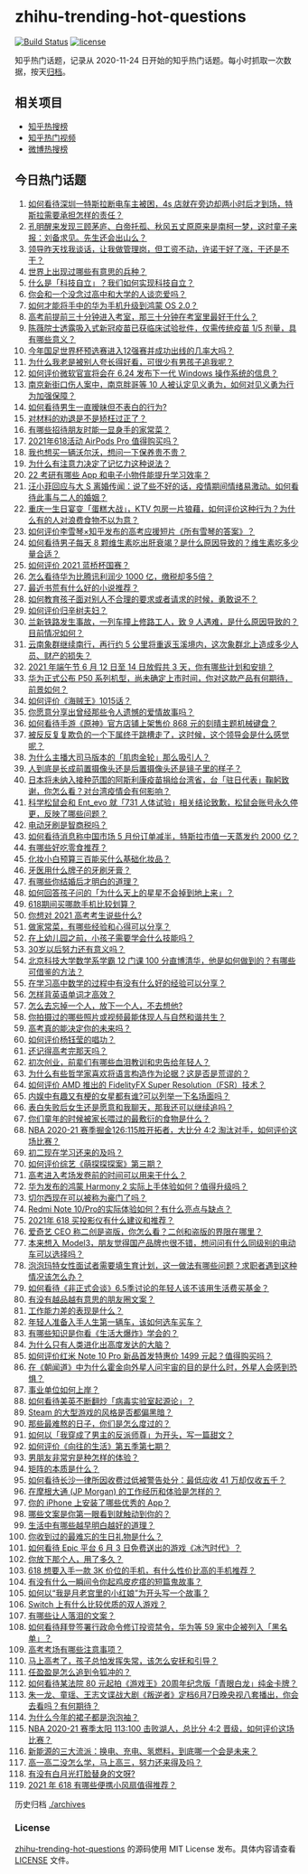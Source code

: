 # zhihu-trending-hot-questions

[![Build Status](https://github.com/justjavac/zhihu-trending-hot-questions/workflows/ci/badge.svg?branch=master)](https://github.com/justjavac/zhihu-trending-hot-questions/actions)
[![license](https://img.shields.io/github/license/justjavac/zhihu-trending-hot-questions)](https://github.com/justjavac/zhihu-trending-hot-questions/blob/master/LICENSE)

知乎热门话题，记录从 2020-11-24 日开始的知乎热门话题。每小时抓取一次数据，按天[归档](./archives)。

## 相关项目

- [知乎热搜榜](https://github.com/justjavac/zhihu-trending-top-search)
- [知乎热门视频](https://github.com/justjavac/zhihu-trending-hot-video)
- [微博热搜榜](https://github.com/justjavac/weibo-trending-hot-search)

## 今日热门话题

<!-- BEGIN -->
<!-- 最后更新时间 Sat Jun 05 2021 19:33:18 GMT+0800 (China Standard Time) -->

1. [如何看待深圳一特斯拉断电车主被困，4s
   店就在旁边却两小时后才到场，特斯拉需要承担怎样的责任？](https://www.zhihu.com/question/462688516)
2. [孔明醒来发现三顾茅庐、白帝托孤、秋风五丈原原来是南柯一梦，这时童子来报：刘备求见。先生还会出山么？](https://www.zhihu.com/question/335150446)
3. [领导昨天找我谈话，让我做管理岗，但工资不动，许诺干好了涨，干还是不干？](https://www.zhihu.com/question/456765880)
4. [世界上出现过哪些有意思的兵种？](https://www.zhihu.com/question/419256945)
5. [什么是「科技自立」？我们如何实现科技自立？](https://www.zhihu.com/question/458853728)
6. [你会和一个没念过高中和大学的人谈恋爱吗？](https://www.zhihu.com/question/462293257)
7. [如何才能将手中的华为手机升级到鸿蒙 OS 2.0？](https://www.zhihu.com/question/436295623)
8. [高考前提前三十分钟进入考室，那三十分钟在考室里最好干什么？](https://www.zhihu.com/question/438598661)
9. [陈薇院士透露吸入式新冠疫苗已获临床试验批件，仅需传统疫苗 1/5
   剂量，具有哪些意义？](https://www.zhihu.com/question/462998232)
10. [今年国足世界杯预选赛进入12强赛并成功出线的几率大吗？](https://www.zhihu.com/question/458794320)
11. [为什么我老是被别人夸长得好看，可很少有男孩子追我呢？](https://www.zhihu.com/question/319027663)
12. [如何评价微软官宣将会在 6.24 发布下一代 Windows
    操作系统的信息？](https://www.zhihu.com/question/462862074)
13. [南京新街口伤人案中，南京胖哥等 10
    人被认定见义勇为，如何对见义勇为行为加强保障？](https://www.zhihu.com/question/462770395)
14. [如何看待男生一直暧昧但不表白的行为?](https://www.zhihu.com/question/314211216)
15. [对材料的劝退是不是矫枉过正了？](https://www.zhihu.com/question/462787240)
16. [有哪些招待朋友时能一显身手的家常菜？](https://www.zhihu.com/question/28037354)
17. [2021年618活动 AirPods Pro 值得购买吗？](https://www.zhihu.com/question/462472612)
18. [我也想买一辆沃尔沃，想问一下保养贵不贵？](https://www.zhihu.com/question/450454067)
19. [为什么有注意力决定了记忆力这种说法？](https://www.zhihu.com/question/453067685)
20. [22 考研有哪些 App 和电子小物件能提升学习效率？](https://www.zhihu.com/question/462935512)
21. [汪小菲回应与大 S
    离婚传闻：说了些不好的话，疫情期间情绪易激动。如何看待此事与二人的婚姻？](https://www.zhihu.com/question/463252497)
22. [重庆一生日宴变「蛋糕大战」，KTV
    包房一片狼藉，如何评价这种行为？为什么有的人对浪费食物不以为意？](https://www.zhihu.com/question/463080691)
23. [如何评价李雪琴×知乎发布的高考应援短片《所有雪琴的答案》？](https://www.zhihu.com/question/463097533)
24. [如何看待男子每天 8
    颗维生素吃出肝衰竭？是什么原因导致的？维生素吃多少量合适？](https://www.zhihu.com/question/463004931)
25. [如何评价 2021 蓝桥杯国赛？](https://www.zhihu.com/question/463261567)
26. [怎么看待华为比腾讯利润少 1000 亿，缴税却多5倍？](https://www.zhihu.com/question/462746576)
27. [最近书荒有什么好的小说推荐？](https://www.zhihu.com/question/454175132)
28. [如何教育孩子面对别人不合理的要求或者请求的时候，勇敢说不？](https://www.zhihu.com/question/460662042)
29. [如何评价归辛树夫妇？](https://www.zhihu.com/question/296356537)
30. [兰新铁路发生事故，一列车撞上修路工人，致 9
    人遇难，是什么原因导致的？目前情况如何？](https://www.zhihu.com/question/463074526)
31. [云南象群继续南行，再行约 5
    公里将重返玉溪境内，这次象群北上造成多少人员、财产的损失？](https://www.zhihu.com/question/463102060)
32. [2021 年端午节 6 月 12 日至 14 日放假共 3
    天，你有哪些计划和安排？](https://www.zhihu.com/question/461518659)
33. [华为正式公布 P50
    系列机型，尚未确定上市时间，你对这款产品有何期待，前景如何？](https://www.zhihu.com/question/462823371)
34. [如何评价《海贼王》1015话？](https://www.zhihu.com/question/463011991)
35. [你愿意分享出曾经那些令人遗憾的爱情故事吗？](https://www.zhihu.com/question/461039473)
36. [如何看待手游《原神》官方店铺上架售价 868
    元的刻晴主题机械键盘？](https://www.zhihu.com/question/462000684)
37. [被反反复复欺负的一个下属终于跳槽走了，这时候，这个领导会是什么感觉呢？](https://www.zhihu.com/question/419717401)
38. [为什么主播大司马版本的「肌肉金轮」那么吸引人？](https://www.zhihu.com/question/461688762)
39. [人到底是长成前置摄像头还是后置摄像头还是镜子里的样子？](https://www.zhihu.com/question/66063294)
40. [日本将未纳入接种范围的阿斯利康疫苗捐给台湾省，台「驻日代表」鞠躬致谢，你怎么看？对台湾疫情会有何影响？](https://www.zhihu.com/question/463127339)
41. [科学松鼠会和 Ent_evo 就「731
    人体试验」相关结论致歉，松鼠会账号永久停更，反映了哪些问题？](https://www.zhihu.com/question/463111735)
42. [电动牙刷是智商税吗？](https://www.zhihu.com/question/60799591)
43. [如何看待消息称中国市场 5 月份订单减半，特斯拉市值一天蒸发约 2000
    亿？](https://www.zhihu.com/question/463066556)
44. [有哪些好吃零食推荐？](https://www.zhihu.com/question/453646089)
45. [化妆小白预算三百能买什么基础化妆品？](https://www.zhihu.com/question/454067236)
46. [牙医用什么牌子的牙刷牙膏？](https://www.zhihu.com/question/21064394)
47. [有哪些你结婚后才明白的道理？](https://www.zhihu.com/question/55230947)
48. [如何回答孩子问的「为什么天上的星星不会掉到地上来」？](https://www.zhihu.com/question/322273051)
49. [618期间买哪款手机比较划算？](https://www.zhihu.com/question/463120125)
50. [你想对 2021 高考考生说些什么?](https://www.zhihu.com/question/405718464)
51. [做家常菜，有哪些经验和心得可以分享？](https://www.zhihu.com/question/19760437)
52. [在上幼儿园之前，小孩子需要学会什么技能吗？](https://www.zhihu.com/question/419595992)
53. [30岁以后努力还有意义吗？](https://www.zhihu.com/question/461708777)
54. [北京科技大学数学系学霸 12 门课 100
    分直博清华，他是如何做到的？有哪些可借鉴的方法？](https://www.zhihu.com/question/463055855)
55. [在学习高中数学的过程中有没有什么好的经验可以分享？](https://www.zhihu.com/question/24681105)
56. [怎样背英语单词才高效？](https://www.zhihu.com/question/19580414)
57. [怎么去忘掉一个人，放下一个人，不去想他?](https://www.zhihu.com/question/460504759)
58. [你拍摄过的哪些照片或视频最能体现人与自然和谐共生？](https://www.zhihu.com/question/462030257)
59. [高考真的能决定你的未来吗？](https://www.zhihu.com/question/310160711)
60. [如何评价杨钰莹的唱功？](https://www.zhihu.com/question/23503608)
61. [还记得高考完那天吗？](https://www.zhihu.com/question/454037120)
62. [初次创业，前辈们有哪些血泪教训和忠告给年轻人？](https://www.zhihu.com/question/456798060)
63. [为什么有些哲学家喜欢将语言构造作为论据？这是否是荒谬的？](https://www.zhihu.com/question/456701631)
64. [如何评价 AMD 推出的 FidelityFX Super
    Resolution（FSR）技术？](https://www.zhihu.com/question/462609402)
65. [内娱中有趣又有梗的女星都有谁?可以列举一下名场面吗？](https://www.zhihu.com/question/462892733)
66. [表白失败后女生还是愿意和我聊天，那我还可以继续追吗？](https://www.zhihu.com/question/367730793)
67. [你们童年的时候被家长喂过的最敷衍的食物是什么？](https://www.zhihu.com/question/462844792)
68. [NBA 2020-21 赛季掘金126:115胜开拓者，大比分 4:2
    淘汰对手，如何评价这场比赛？](https://www.zhihu.com/question/463074725)
69. [初二现在学习还来的及吗？](https://www.zhihu.com/question/460694660)
70. [如何评价综艺《萌探探探案》第三期？](https://www.zhihu.com/question/462341726)
71. [高考进入考场发卷前的时间可以用来干什么？](https://www.zhihu.com/question/457299599)
72. [华为发布的鸿蒙 Harmony 2
    实际上手体验如何？值得升级吗？](https://www.zhihu.com/question/458633364)
73. [切尔西现在可以被称为豪门了吗？](https://www.zhihu.com/question/462620225)
74. [Redmi Note
    10/Pro的实际体验如何？有什么亮点与缺点？](https://www.zhihu.com/question/462609610)
75. [2021年 618 买投影仪有什么建议和推荐？](https://www.zhihu.com/question/458826447)
76. [爱奇艺 CEO 称二创是盗版，你怎么看？二创和盗版的界限在哪里？](https://www.zhihu.com/question/463058796)
77. [本来想入
    Model3，朋友觉得国产品牌也很不错，想问问有什么同级别的电动车可以选择吗？](https://www.zhihu.com/question/462935963)
78. [泡泡玛特女性面试者需要填生育计划，这一做法有哪些问题？求职者遇到这种情况该怎么办？](https://www.zhihu.com/question/463127265)
79. [如何看待《非正式会谈》6.5季讨论的年轻人该不该用生活费买基金？](https://www.zhihu.com/question/463164068)
80. [有没有越品越有意思的朋友圈文案？](https://www.zhihu.com/question/462758762)
81. [工作能力差的表现是什么？](https://www.zhihu.com/question/272082217)
82. [年轻人准备入手人生第一辆车，该如何选车买车？](https://www.zhihu.com/question/462934776)
83. [有哪些知识是你看《生活大爆炸》学会的？](https://www.zhihu.com/question/321167011)
84. [为什么只有人类进化出高度发达的大脑？](https://www.zhihu.com/question/20323967)
85. [如何评价红米 Note 10 Pro 新品首发特惠价 1499
    元起？值得购买吗？](https://www.zhihu.com/question/461503607)
86. [在《朝闻道》中为什么霍金向外星人问宇宙的目的是什么时，外星人会感到恐惧？](https://www.zhihu.com/question/307116324)
87. [事业单位如何上岸？](https://www.zhihu.com/question/345511835)
88. [如何看待美英不断翻炒「病毒实验室起源论」？](https://www.zhihu.com/question/462610953)
89. [Steam 的大型游戏的风格是否都偏黑暗？](https://www.zhihu.com/question/460129234)
90. [那些最难熬的日子，你们是怎么度过的？](https://www.zhihu.com/question/452944848)
91. [如何以「我穿成了男主的反派师尊」为开头，写一篇甜文？](https://www.zhihu.com/question/433065335)
92. [如何评价《向往的生活》第五季第七期？](https://www.zhihu.com/question/463123692)
93. [男朋友非常穷是种怎样的体验？](https://www.zhihu.com/question/26596095)
94. [矩阵的本质是什么？](https://www.zhihu.com/question/22047061)
95. [如何看待长沙一律所因收费过低被警告处分：最低应收 41
    万却仅收五千？](https://www.zhihu.com/question/462810614)
96. [在摩根大通 (JP Morgan) 的工作经历和体验是怎样的？](https://www.zhihu.com/question/22083941)
97. [你的 iPhone 上安装了哪些优秀的 App？](https://www.zhihu.com/question/20857355)
98. [哪些文案是你第一眼看到就触动到你的？](https://www.zhihu.com/question/454171964)
99. [生活中有哪些越早明白越好的道理？](https://www.zhihu.com/question/392680981)
100. [你收到过的最难忘的生日礼物是什么？](https://www.zhihu.com/question/23873759)
101. [如何看待 Epic 平台 6 月 3
     日免费送出的游戏《冰汽时代》？](https://www.zhihu.com/question/463021141)
102. [你放下那个人，用了多久？](https://www.zhihu.com/question/459105986)
103. [618 想要入手一款 3K
     价位的手机，有什么性价比高的手机推荐？](https://www.zhihu.com/question/458336036)
104. [有没有什么一瞬间令你起鸡皮疙瘩的短篇鬼故事？](https://www.zhihu.com/question/382949359)
105. [如何以“我是月老宫里的小红娘”为开头写一个故事？](https://www.zhihu.com/question/455142039)
106. [Switch 上有什么比较优质的双人游戏？](https://www.zhihu.com/question/283561191)
107. [有哪些让人落泪的文案？](https://www.zhihu.com/question/450182895)
108. [如何看待拜登签署行政命令修订投资禁令，华为等 59
     家中企被列入「黑名单」？](https://www.zhihu.com/question/463048861)
109. [高考考场有哪些注意事项？](https://www.zhihu.com/question/461629127)
110. [马上高考了，孩子总怕发挥失常，该怎么安抚和引导？](https://www.zhihu.com/question/462355606)
111. [任盈盈是怎么追到令狐冲的？](https://www.zhihu.com/question/462707077)
112. [如何看待某法院 80
     元起拍《游戏王》20周年纪念版「青眼白龙」纯金卡牌？](https://www.zhihu.com/question/462784002)
113. [朱一龙、童瑶、王志文谍战大剧《叛逆者》定档6月7日晚央视八套播出，你会去看吗？有何期待？](https://www.zhihu.com/question/462905368)
114. [为什么今年的裙子都是泡泡袖？](https://www.zhihu.com/question/397465205)
115. [NBA 2020-21 赛季太阳 113:100 击败湖人，总比分 4:2
     晋级，如何评价这场比赛？](https://www.zhihu.com/question/463061695)
116. [新能源的三大流派：换电、充电、氢燃料，到底哪一个会是未来？](https://www.zhihu.com/question/453005871)
117. [高一高二没怎么学，马上高三，努力还来得及吗？](https://www.zhihu.com/question/461313503)
118. [有没有白月光打脸替身的文呀?](https://www.zhihu.com/question/459071698)
119. [2021 年 618 有哪些便携小风扇值得推荐？](https://www.zhihu.com/question/460200651)

<!-- END -->

历史归档 [./archives](./archives)

### License

[zhihu-trending-hot-questions](https://github.com/justjavac/zhihu-trending-hot-questions)
的源码使用 MIT License 发布。具体内容请查看 [LICENSE](./LICENSE) 文件。
